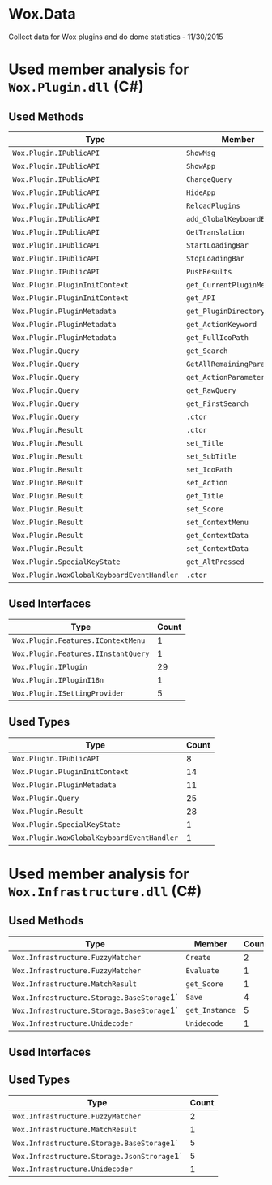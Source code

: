 # Wox.Data
Collect data for Wox plugins and do dome statistics - 11/30/2015

# Used member analysis for `Wox.Plugin.dll` (C#)
## Used Methods
| Type                                       | Member                      | Count |
| ------------------------------------------ | --------------------------- | ----- |
| `Wox.Plugin.IPublicAPI`                    | `ShowMsg`                   | 2     |
| `Wox.Plugin.IPublicAPI`                    | `ShowApp`                   | 3     |
| `Wox.Plugin.IPublicAPI`                    | `ChangeQuery`               | 4     |
| `Wox.Plugin.IPublicAPI`                    | `HideApp`                   | 2     |
| `Wox.Plugin.IPublicAPI`                    | `ReloadPlugins`             | 1     |
| `Wox.Plugin.IPublicAPI`                    | `add_GlobalKeyboardEvent`   | 1     |
| `Wox.Plugin.IPublicAPI`                    | `GetTranslation`            | 1     |
| `Wox.Plugin.IPublicAPI`                    | `StartLoadingBar`           | 1     |
| `Wox.Plugin.IPublicAPI`                    | `StopLoadingBar`            | 1     |
| `Wox.Plugin.IPublicAPI`                    | `PushResults`               | 1     |
| `Wox.Plugin.PluginInitContext`             | `get_CurrentPluginMetadata` | 11    |
| `Wox.Plugin.PluginInitContext`             | `get_API`                   | 8     |
| `Wox.Plugin.PluginMetadata`                | `get_PluginDirectory`       | 9     |
| `Wox.Plugin.PluginMetadata`                | `get_ActionKeyword`         | 2     |
| `Wox.Plugin.PluginMetadata`                | `get_FullIcoPath`           | 1     |
| `Wox.Plugin.Query`                         | `get_Search`                | 4     |
| `Wox.Plugin.Query`                         | `GetAllRemainingParameter`  | 9     |
| `Wox.Plugin.Query`                         | `get_ActionParameters`      | 14    |
| `Wox.Plugin.Query`                         | `get_RawQuery`              | 2     |
| `Wox.Plugin.Query`                         | `get_FirstSearch`           | 2     |
| `Wox.Plugin.Query`                         | `.ctor`                     | 2     |
| `Wox.Plugin.Result`                        | `.ctor`                     | 28    |
| `Wox.Plugin.Result`                        | `set_Title`                 | 28    |
| `Wox.Plugin.Result`                        | `set_SubTitle`              | 25    |
| `Wox.Plugin.Result`                        | `set_IcoPath`               | 28    |
| `Wox.Plugin.Result`                        | `set_Action`                | 27    |
| `Wox.Plugin.Result`                        | `get_Title`                 | 1     |
| `Wox.Plugin.Result`                        | `set_Score`                 | 3     |
| `Wox.Plugin.Result`                        | `set_ContextMenu`           | 2     |
| `Wox.Plugin.Result`                        | `get_ContextData`           | 1     |
| `Wox.Plugin.Result`                        | `set_ContextData`           | 1     |
| `Wox.Plugin.SpecialKeyState`               | `get_AltPressed`            | 1     |
| `Wox.Plugin.WoxGlobalKeyboardEventHandler` | `.ctor`                     | 1     |

## Used Interfaces
| Type                                | Count |
| ----------------------------------- | ----- |
| `Wox.Plugin.Features.IContextMenu`  | 1     |
| `Wox.Plugin.Features.IInstantQuery` | 1     |
| `Wox.Plugin.IPlugin`                | 29    |
| `Wox.Plugin.IPluginI18n`            | 1     |
| `Wox.Plugin.ISettingProvider`       | 5     |

## Used Types
| Type                                       | Count |
| ------------------------------------------ | ----- |
| `Wox.Plugin.IPublicAPI`                    | 8     |
| `Wox.Plugin.PluginInitContext`             | 14    |
| `Wox.Plugin.PluginMetadata`                | 11    |
| `Wox.Plugin.Query`                         | 25    |
| `Wox.Plugin.Result`                        | 28    |
| `Wox.Plugin.SpecialKeyState`               | 1     |
| `Wox.Plugin.WoxGlobalKeyboardEventHandler` | 1     |

# Used member analysis for `Wox.Infrastructure.dll` (C#)
## Used Methods
| Type                                       | Member         | Count |
| ------------------------------------------ | -------------- | ----- |
| `Wox.Infrastructure.FuzzyMatcher`          | `Create`       | 2     |
| `Wox.Infrastructure.FuzzyMatcher`          | `Evaluate`     | 1     |
| `Wox.Infrastructure.MatchResult`           | `get_Score`    | 1     |
| `Wox.Infrastructure.Storage.BaseStorage`1\` | `Save`         | 4     |
| `Wox.Infrastructure.Storage.BaseStorage`1\` | `get_Instance` | 5     |
| `Wox.Infrastructure.Unidecoder`            | `Unidecode`    | 1     |

## Used Interfaces

## Used Types
| Type                                        | Count |
| ------------------------------------------- | ----- |
| `Wox.Infrastructure.FuzzyMatcher`           | 2     |
| `Wox.Infrastructure.MatchResult`            | 1     |
| `Wox.Infrastructure.Storage.BaseStorage`1\`  | 5     |
| `Wox.Infrastructure.Storage.JsonStrorage`1\` | 5     |
| `Wox.Infrastructure.Unidecoder`             | 1     |
